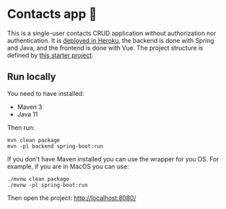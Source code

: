 # Contacts app 👩

This is a single-user contacts CRUD application without authorization nor authentication. It is [deployed in Heroku](https://hercerm-contacts-app.herokuapp.com/), the backend is done with Spring and Java, and the frontend is done with Vue. The project structure is defined by [this starter project](https://github.com/HerCerM/poc-spring-vue).

## Run locally

You need to have installed:

- Maven 3
- Java 11

Then run:

```
mvn clean package
mvn -pl backend spring-boot:run
```

If you don't have Maven installed you can use the wrapper for you OS. For example, if you are in MacOS you can use:

```
./mvnw clean package
./mvnw -pl spring-boot:run
```

Then open the project: <http://localhost:8080/>
